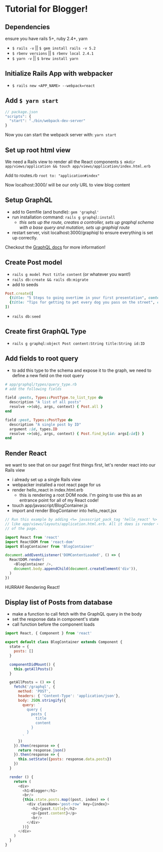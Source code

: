 # Tutorial for Blogger!

## Dependencies
ensure you have rails 5+, ruby 2.4+, yarn

- `$ rails -v` || `$ gem install rails -v 5.2`
- `$ rbenv versions` || `$ rbenv local 2.4.1`
- `$ yarn -v` || `$ brew install yarn`

## Initialize Rails App with webpacker
- `$ rails new <APP_NAME> --webpack=react`

## Add `$ yarn start`
```js
// package.json
"scripts": {
  "start": "./bin/webpack-dev-server"
}
```

Now you can start the webpack server with: `yarn start`

## Set up root html view
We need a Rails view to render all the React components
`$ mkdir app/views/application && touch app/views/application/index.html.erb`

Add to routes.rb
`root to: "application#index"`

Now localhost:3000/ will be our only URL to view blog content

## Setup GraphQL
- add to Gemfile (and bundle): `gem 'graphql'`
- run installation command: `rails g graphql:install`
  - *this sets up the route, creates a controller, sets up graphql schema with a base query and mutation, sets up graphiql route*
- restart server, visit localhost:3000/graphiql to ensure everything is set up correctly.

Checkout the [GraphQL docs](http://graphql-ruby.org/) for more information!

## Create Post model
- `rails g model Post title content` (or whatever you want!)
- `rails db:create && rails db:migrate`
- add to seeds
```rb
Post.create([
  {title: "5 Steps to going overtime in your first presentation", content: "Try to explain a bunch of concepts and do a live code portion. Becausde that's not scary at all!"},
  {title: "Tips for getting to pet every dog you pass on the street", content: "As soon as you're in eyesight of the human, show excitment so they know they're gonna need to stop for you."}
])
```
- `rails db:seed`

## Create first GraphQL Type
- `rails g graphql:object Post content:String title:String id:ID`

## Add fields to root query
- to add this type to the schema and expose it to the graph, we need to define a new field on the root query
```rb
# app/graphql/types/query_type.rb
# add the following fields

field :posts, Types::PostType.to_list_type do
  description "A list of all posts"
  resolve ->(obj, args, context) { Post.all }
end

field :post, Types::PostType do
  description "A single post by ID"
  argument :id, types.ID
  resolve ->(obj, args, context) { Post.find_by(id: args[:id]) }
end
```

## Render React
we want to see that on our page!
first things first, let's render react into our Rails view
- i already set up a single Rails view
- webpacker installed a root react page for us
- render hello_react in index.html.erb
  - this is rendering a root DOM node. I'm going to use this as an entrance point for all of my React code!
- touch app/javascript/BlogContainer.js
- import and render BlogContainer into hello_react.jsx

```js
// Run this example by adding <%= javascript_pack_tag 'hello_react' %> to the head of your layout file,
// like app/views/layouts/application.html.erb. All it does is render <div>Hello React</div> at the bottom
// of the page.

import React from 'react'
import ReactDOM from 'react-dom'
import BlogContainer from 'BlogContainer'

document.addEventListener('DOMContentLoaded', () => {
  ReactDOM.render(
    <BlogContainer />,
    document.body.appendChild(document.createElement('div')),
  )
})
```

HURRAH! Rendering React!

## Display list of Posts from database
- make a function to call fetch with the GraphQL query in the body
- set the response data in component's state
- call function before the component loads
```js
import React, { Component } from 'react'

export default class BlogContainer extends Component {
  state = {
    posts: []
  }

  componentDidMount() {
    this.getAllPosts()
  }

  getAllPosts = () => {
    fetch('/graphql', {
      method: 'POST',
      headers: { 'Content-Type': 'application/json'},
      body: JSON.stringify({
        query: `
          query {
            posts {
              title
              content
            }
          }
        `
      })
    }).then(response => {
      return response.json()
    }).then(response => {
      this.setState({posts: response.data.posts})
    })
  }

  render () {
    return (
      <div>
        <h1>Blogger</h1>
        <br/>
        {this.state.posts.map((post, index) => (
          <div className='post-row' key={index}>
            <h2>{post.title}</h2>
            <p>{post.content}</p>
            <br/>
          </div>
        ))}
      </div>
    )
  }
}
```

